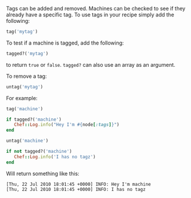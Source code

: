 Tags can be added and removed. Machines can be checked to see if they
already have a specific tag. To use tags in your recipe simply add the
following:

``` ruby
tag('mytag')
```

To test if a machine is tagged, add the following:

``` ruby
tagged?('mytag')
```

to return `true` or `false`. `tagged?` can also use an array as an
argument.

To remove a tag:

``` ruby
untag('mytag')
```

For example:

``` ruby
tag('machine')

if tagged?('machine')
   Chef::Log.info("Hey I'm #{node[:tags]}")
end

untag('machine')

if not tagged?('machine')
   Chef::Log.info('I has no tagz')
end
```

Will return something like this:

``` none
[Thu, 22 Jul 2010 18:01:45 +0000] INFO: Hey I'm machine
[Thu, 22 Jul 2010 18:01:45 +0000] INFO: I has no tagz
```
